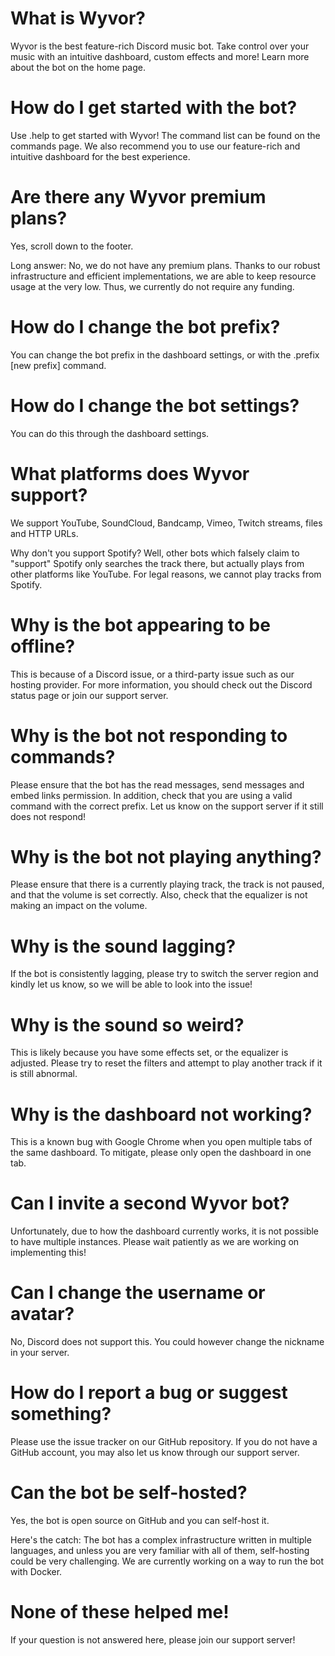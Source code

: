 # What is Wyvor?

Wyvor is the best feature-rich Discord music bot. Take control over your music with an intuitive
dashboard, custom effects and more! Learn more about the bot on the home page.

# How do I get started with the bot?

Use .help to get started with Wyvor! The command list can be found on the commands page. We also
recommend you to use our feature-rich and intuitive dashboard for the best experience.

# Are there any Wyvor premium plans?

Yes, scroll down to the footer.

Long answer: No, we do not have any premium plans. Thanks to our robust infrastructure and efficient
implementations, we are able to keep resource usage at the very low. Thus, we currently do not
require any funding.

# How do I change the bot prefix?

You can change the bot prefix in the dashboard settings, or with the .prefix [new prefix] command.

# How do I change the bot settings?

You can do this through the dashboard settings.

# What platforms does Wyvor support?

We support YouTube, SoundCloud, Bandcamp, Vimeo, Twitch streams, files and HTTP URLs.

Why don't you support Spotify? Well, other bots which falsely claim to "support" Spotify only
searches the track there, but actually plays from other platforms like YouTube. For legal reasons,
we cannot play tracks from Spotify.

# Why is the bot appearing to be offline?

This is because of a Discord issue, or a third-party issue such as our hosting provider. For more
information, you should check out the Discord status page or join our support server.

# Why is the bot not responding to commands?

Please ensure that the bot has the read messages, send messages and embed links permission. In
addition, check that you are using a valid command with the correct prefix. Let us know on the
support server if it still does not respond!

# Why is the bot not playing anything?

Please ensure that there is a currently playing track, the track is not paused, and that the volume
is set correctly. Also, check that the equalizer is not making an impact on the volume.

# Why is the sound lagging?

If the bot is consistently lagging, please try to switch the server region and kindly let us know,
so we will be able to look into the issue!

# Why is the sound so weird?

This is likely because you have some effects set, or the equalizer is adjusted. Please try to reset
the filters and attempt to play another track if it is still abnormal.

# Why is the dashboard not working?

This is a known bug with Google Chrome when you open multiple tabs of the same dashboard. To
mitigate, please only open the dashboard in one tab.

# Can I invite a second Wyvor bot?

Unfortunately, due to how the dashboard currently works, it is not possible to have multiple
instances. Please wait patiently as we are working on implementing this!

# Can I change the username or avatar?

No, Discord does not support this. You could however change the nickname in your server.

# How do I report a bug or suggest something?

Please use the issue tracker on our GitHub repository. If you do not have a GitHub account, you may
also let us know through our support server.

# Can the bot be self-hosted?

Yes, the bot is open source on GitHub and you can self-host it.

Here's the catch: The bot has a complex infrastructure written in multiple languages, and unless you
are very familiar with all of them, self-hosting could be very challenging. We are currently working
on a way to run the bot with Docker.

# None of these helped me!

If your question is not answered here, please join our support server!
